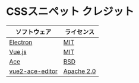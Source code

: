 # CSSスニペット クレジット


|ソフトウェア|ライセンス|
|------------- |-------------|
|[Electron](https://electronjs.org)|[MIT](https://github.com/electron/electron/blob/master/LICENSE)|
|[Vue.js](https://vuejs.org)|[MIT](https://github.com/vuejs/vue/blob/dev/LICENSE)|
|[Ace](https://ace.c9.io)|[BSD](https://github.com/ajaxorg/ace/blob/master/LICENSE)|
|[vue2-ace-editor](https://github.com/chairuosen/vue2-ace-editor)|[Apache 2.0](https://github.com/chairuosen/vue2-ace-editor/blob/master/LICENSE)|
